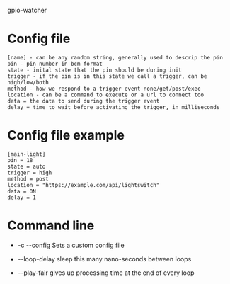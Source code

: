 gpio-watcher




# Config file

```
[name] - can be any random string, generally used to descrip the pin
pin - pin number in bcm format
state - inital state that the pin should be during init
trigger - if the pin is in this state we call a trigger, can be high/low/both
method - how we respond to a trigger event none/get/post/exec
location - can be a command to execute or a url to connect too
data = the data to send during the trigger event
delay = time to wait before activating the trigger, in milliseconds
```

# Config file example

```
[main-light]
pin = 18
state = auto
trigger = high
method = post
location = "https://example.com/api/lightswitch"
data = ON
delay = 1
```

# Command line

* -c --config
    Sets a custom config file

* --loop-delay
    sleep this many nano-seconds between loops
    
* --play-fair
    gives up processing time at the end of every loop
